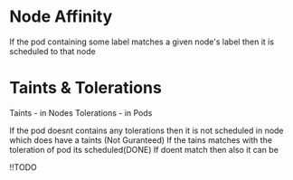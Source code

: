 # Node Affinity
If the pod containing some label matches a given node's label then it is scheduled to that node

# Taints & Tolerations
Taints - in Nodes
Tolerations - in Pods

If the pod doesnt contains any tolerations then it is not scheduled in node which does have a taints (Not Guranteed)
If the tains matches with the toleration of pod its scheduled(DONE)
If doent match then also it can be 

!!TODO